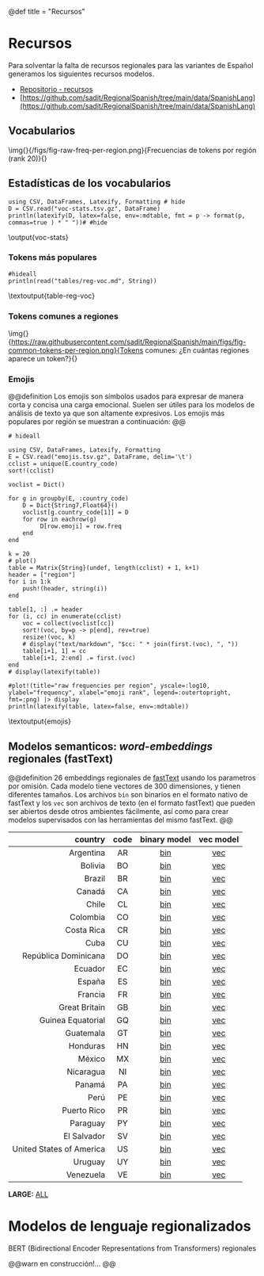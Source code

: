 @def title = "Recursos"

# Recursos

Para solventar la falta de recursos regionales para las variantes de Español
generamos los siguientes recursos modelos.

- [Repositorio - recursos](https://github.com/sadit/RegionalSpanish)
- [https://github.com/sadit/RegionalSpanish/tree/main/data/SpanishLang](https://github.com/sadit/RegionalSpanish/tree/main/data/SpanishLang)

## Vocabularios



\img{}{/figs/fig-raw-freq-per-region.png}{Frecuencias de tokens por región (rank 20)}{}

## Estadísticas de los vocabularios
```julia:voc-stats
using CSV, DataFrames, Latexify, Formatting # hide
D = CSV.read("voc-stats.tsv.gz", DataFrame)
println(latexify(D, latex=false, env=:mdtable, fmt = p -> format(p, commas=true ) * " "))# #hide
```

\output{voc-stats}

### Tokens más populares
```julia:table-reg-voc
#hideall
println(read("tables/reg-voc.md", String))
```

\textoutput{table-reg-voc}


### Tokens comunes a regiones
\img{}{https://raw.githubusercontent.com/sadit/RegionalSpanish/main/figs/fig-common-tokens-per-region.png}{Tokens comunes: ¿En cuántas regiones aparece un token?}{}

### Emojis
@@definition
Los emojis son símbolos usados para expresar de manera corta y concisa una carga emocional.  Suelen ser útiles para los modelos de análisis de texto ya que son altamente expresivos. Los emojis más populares por región se muestran a continuación:
@@
```julia:emojis
# hideall

using CSV, DataFrames, Latexify, Formatting
E = CSV.read("emojis.tsv.gz", DataFrame, delim='\t')
cclist = unique(E.country_code)
sort!(cclist)

voclist = Dict()

for g in groupby(E, :country_code)
    D = Dict{String7,Float64}()
    voclist[g.country_code[1]] = D
    for row in eachrow(g)
         D[row.emoji] = row.freq
    end
end

k = 20
# plot()
table = Matrix{String}(undef, length(cclist) + 1, k+1)
header = ["region"]
for i in 1:k
    push!(header, string(i))
end

table[1, :] .= header
for (i, cc) in enumerate(cclist)
    voc = collect(voclist[cc])
    sort!(voc, by=p -> p[end], rev=true)
    resize!(voc, k)
    # display("text/markdown", "$cc: " * join(first.(voc), ", "))
    table[i+1, 1] = cc
    table[i+1, 2:end] .= first.(voc)
end
# display(latexify(table))

#plot!(title="raw frequencies per region", yscale=:log10, ylabel="frequency", xlabel="emoji rank", legend=:outertopright, fmt=:png) |> display
println(latexify(table, latex=false, env=:mdtable))
```

\textoutput{emojis}

## Modelos semanticos: _word-embeddings_ regionales (fastText)
@@definition
26 embeddings regionales de  [fastText](https://fasttext.cc/) usando los parametros por omisión. Cada modelo tiene vectores de 300 dimensiones, y tienen diferentes tamaños. Los archivos `bin` son binarios en el formato nativo de fastText y los `vec` son archivos de texto (en el formato fastText) que pueden ser abiertos desde otros ambientes fácilmente, así como para crear modelos supervisados con las herramientas del mismo fastText.
@@

| country | code  | binary model   | vec model |
| ---:|:---:|:---:|:---:|
| Argentina | AR  |  [bin](http://geo.ingeotec.mx/~sadit/regional-spanish-models/AR.bin)  |  [vec](http://geo.ingeotec.mx/~sadit/regional-spanish-models/AR.vec)|
| Bolivia | BO  |  [bin](http://geo.ingeotec.mx/~sadit/regional-spanish-models/BO.bin)  |  [vec](http://geo.ingeotec.mx/~sadit/regional-spanish-models/BO.vec)  |
| Brazil | BR  |  [bin](http://geo.ingeotec.mx/~sadit/regional-spanish-models/BR.bin)  |  [vec](http://geo.ingeotec.mx/~sadit/regional-spanish-models/BR.vec)      |
| Canadá | CA  |  [bin](http://geo.ingeotec.mx/~sadit/regional-spanish-models/CA.bin)  |  [vec](http://geo.ingeotec.mx/~sadit/regional-spanish-models/CA.vec)                 |
| Chile | CL  |  [bin](http://geo.ingeotec.mx/~sadit/regional-spanish-models/CL.bin)  |  [vec](http://geo.ingeotec.mx/~sadit/regional-spanish-models/CL.vec)|
| Colombia | CO  |  [bin](http://geo.ingeotec.mx/~sadit/regional-spanish-models/CO.bin)  |  [vec](http://geo.ingeotec.mx/~sadit/regional-spanish-models/CO.vec)  |
| Costa Rica | CR  |  [bin](http://geo.ingeotec.mx/~sadit/regional-spanish-models/CR.bin)  |  [vec](http://geo.ingeotec.mx/~sadit/regional-spanish-models/CR.vec)|
| Cuba | CU  |  [bin](http://geo.ingeotec.mx/~sadit/regional-spanish-models/CU.bin)  |  [vec](http://geo.ingeotec.mx/~sadit/regional-spanish-models/CU.vec) |
| República Dominicana | DO  |  [bin](http://geo.ingeotec.mx/~sadit/regional-spanish-models/DO.bin)  |  [vec](http://geo.ingeotec.mx/~sadit/regional-spanish-models/DO.vec)|
| Ecuador | EC  |  [bin](http://geo.ingeotec.mx/~sadit/regional-spanish-models/EC.bin)  |  [vec](http://geo.ingeotec.mx/~sadit/regional-spanish-models/EC.vec)|
| España | ES  |  [bin](http://geo.ingeotec.mx/~sadit/regional-spanish-models/ES.bin)  |  [vec](http://geo.ingeotec.mx/~sadit/regional-spanish-models/ES.vec) |
| Francia | FR  |  [bin](http://geo.ingeotec.mx/~sadit/regional-spanish-models/FR.bin)   |  [vec](http://geo.ingeotec.mx/~sadit/regional-spanish-models/FR.vec)|
| Great Britain | GB  |  [bin](http://geo.ingeotec.mx/~sadit/regional-spanish-models/GB.bin)  |  [vec](http://geo.ingeotec.mx/~sadit/regional-spanish-models/GB.vec) |
| Guinea Equatorial | GQ  |  [bin](http://geo.ingeotec.mx/~sadit/regional-spanish-models/GQ.bin)   |  [vec](http://geo.ingeotec.mx/~sadit/regional-spanish-models/GQ.vec)|
| Guatemala | GT  |  [bin](http://geo.ingeotec.mx/~sadit/regional-spanish-models/GT.bin) |  [vec](http://geo.ingeotec.mx/~sadit/regional-spanish-models/GT.vec)|
| Honduras | HN  |  [bin](http://geo.ingeotec.mx/~sadit/regional-spanish-models/HN.bin)   |  [vec](http://geo.ingeotec.mx/~sadit/regional-spanish-models/HN.vec)|
| México | MX  |  [bin](http://geo.ingeotec.mx/~sadit/regional-spanish-models/MX.bin)    |  [vec](http://geo.ingeotec.mx/~sadit/regional-spanish-models/MX.vec)   |
| Nicaragua | NI  |  [bin](http://geo.ingeotec.mx/~sadit/regional-spanish-models/NI.bin)    |  [vec](http://geo.ingeotec.mx/~sadit/regional-spanish-models/NI.vec)|
| Panamá | PA  |  [bin](http://geo.ingeotec.mx/~sadit/regional-spanish-models/PA.bin)  |  [vec](http://geo.ingeotec.mx/~sadit/regional-spanish-models/PA.vec)|
| Perú | PE  |  [bin](http://geo.ingeotec.mx/~sadit/regional-spanish-models/PE.bin)    |  [vec](http://geo.ingeotec.mx/~sadit/regional-spanish-models/PE.vec)|
| Puerto Rico | PR  |  [bin](http://geo.ingeotec.mx/~sadit/regional-spanish-models/PR.bin)  |  [vec](http://geo.ingeotec.mx/~sadit/regional-spanish-models/PR.vec)|
| Paraguay | PY  |  [bin](http://geo.ingeotec.mx/~sadit/regional-spanish-models/PY.bin)  |  [vec](http://geo.ingeotec.mx/~sadit/regional-spanish-models/PY.vec)|
| El Salvador | SV  |  [bin](http://geo.ingeotec.mx/~sadit/regional-spanish-models/SV.bin)  |  [vec](http://geo.ingeotec.mx/~sadit/regional-spanish-models/SV.vec)|
| United States of America | US  |  [bin](http://geo.ingeotec.mx/~sadit/regional-spanish-models/US.bin)  |  [vec](http://geo.ingeotec.mx/~sadit/regional-spanish-models/US.vec) |
| Uruguay | UY  |  [bin](http://geo.ingeotec.mx/~sadit/regional-spanish-models/UY.bin) |  [vec](http://geo.ingeotec.mx/~sadit/regional-spanish-models/UY.vec)|
| Venezuela | VE  |  [bin](http://geo.ingeotec.mx/~sadit/regional-spanish-models/VE.bin)  |  [vec](http://geo.ingeotec.mx/~sadit/regional-spanish-models/VE.vec)                            |

 **LARGE:**   [ALL](http://geo.ingeotec.mx/~sadit/regional-spanish-models/ALL.bin)

# Modelos de lenguaje regionalizados

BERT (Bidirectional Encoder Representations from Transformers) regionales

@@warn
en construcción!...
@@